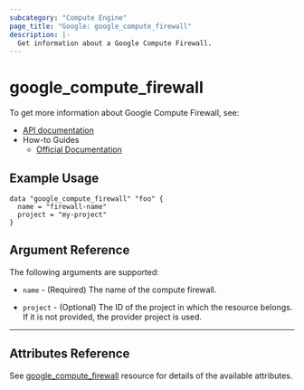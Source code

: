 ```yaml
---
subcategory: "Compute Engine"
page_title: "Google: google_compute_firewall"
description: |-
  Get information about a Google Compute Firewall.
---
```


# google\_compute\_firewall

To get more information about Google Compute Firewall, see:

* [API documentation](https://cloud.google.com/compute/docs/reference/rest/v1/firewalls/get)
* How-to Guides
    * [Official Documentation](https://cloud.google.com/vpc/docs/firewalls)

## Example Usage

```hcl
data "google_compute_firewall" "foo" {
  name = "firewall-name"
  project = "my-project"
}

```

## Argument Reference

The following arguments are supported:

* `name` - (Required) The name of the compute firewall.

* `project` - (Optional) The ID of the project in which the resource belongs. If it is not provided, the provider project is used.

- - -

## Attributes Reference

See [google_compute_firewall](https://registry.terraform.io/providers/hashicorp/google/latest/docs/resources/compute_firewall) resource for details of the available attributes.
